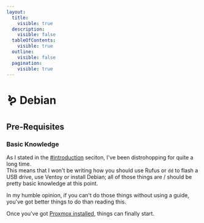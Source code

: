 ```yaml
---
layout:
  title:
    visible: true
  description:
    visible: false
  tableOfContents:
    visible: true
  outline:
    visible: false
  pagination:
    visible: true
---
```


# 🪱 Debian

## Pre-Requisites

### Basic Knowledge

As I stated in the [#introduction](../../#introduction "mention") seciton, I've been distrohopping for quite a long time.\
This means that I won't be writing how you should use Rufus or `dd` to flash a USB drive, use Ventoy or install Debian; all of those things are / should be pretty basic knowledge at this point.

In my humble opinion, if you can't do those things without using a guide, you've got better things to do than reading this.

Once you've got [Proxmox installed](https://pve.proxmox.com/wiki/Installation), things can finally start.

